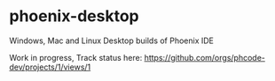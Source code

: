 # phoenix-desktop
Windows, Mac and Linux Desktop builds of Phoenix IDE

Work in progress, Track status here: https://github.com/orgs/phcode-dev/projects/1/views/1
